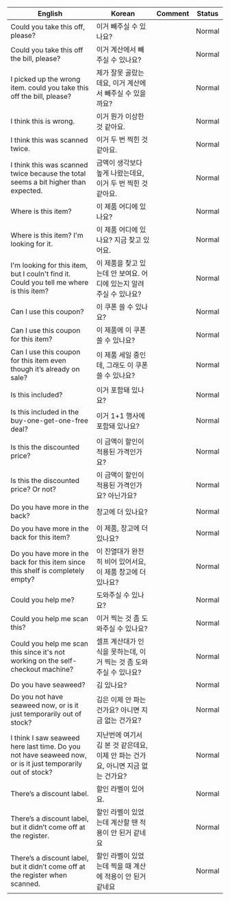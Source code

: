 | English | Korean | Comment | Status |
|---------|--------|---------|--------|
| Could you take this off, please? | 이거 빼주실 수 있나요? |  | Normal |
| Could you take this off the bill, please? | 이거 계산에서 빼주실 수 있나요? |  | Normal |
| I picked up the wrong item. could you take this off the bill, please? | 제가 잘못 골랐는데요, 이거 계산에서 빼주실 수 있을까요? |  | Normal |
| I think this is wrong. | 이거 뭔가 이상한 것 같아요. |  | Normal |
| I think this was scanned twice. | 이거 두 번 찍힌 것 같아요. |  | Normal |
| I think this was scanned twice because the total seems a bit higher than expected. | 금액이 생각보다 높게 나왔는데요, 이거 두 번 찍힌 것 같아요. |  | Normal |
| Where is this item? | 이 제품 어디에 있나요? |  | Normal |
| Where is this item? I'm looking for it. | 이 제품 어디에 있나요? 지금 찾고 있어요. |  | Normal |
| I'm looking for this item, but I couln't find it. Could you tell me where is this item? | 이 제품을 찾고 있는데 안 보여요. 어디에 있는지 알려주실 수 있나요? |  | Normal |
| Can I use this coupon? | 이 쿠폰 쓸 수 있나요? |  | Normal |
| Can I use this coupon for this item? | 이 제품에 이 쿠폰 쓸 수 있나요? |  | Normal |
| Can I use this coupon for this item even though it’s already on sale? | 이 제품 세일 중인데,  그래도 이 쿠폰 쓸 수 있나요? |  | Normal |
| Is this included? | 이거 포함돼 있나요? |  | Normal |
| Is this included in the buy-one-get-one-free deal? | 이거 1+1 행사에 포함돼 있나요? |  | Normal |
| Is this the discounted price? | 이 금액이 할인이 적용된 가격인가요? |  | Normal |
| Is this the discounted price? Or not? | 이 금액이 할인이 적용된 가격인가요? 아닌가요? |  | Normal |
| Do you have more in the back? | 창고에 더 있나요? |  | Normal |
| Do you have more in the back for this item? | 이 제품, 창고에 더 있나요? |  | Normal |
| Do you have more in the back for this item since this shelf is completely empty? | 이 진열대가 완전히 비어 있어서요, 이 제품 창고에 더 있나요? |  | Normal |
| Could you help me? | 도와주실 수 있나요? |  | Normal |
| Could you help me scan this? | 이거 찍는 것 좀 도와주실 수 있나요? |  | Normal |
| Could you help me scan this since it's not working on the self-checkout machine? | 셀프 계산대가 인식을 못하는데, 이거 찍는 것 좀 도와주실 수 있나요? |  | Normal |
| Do you have seaweed? | 김 있나요? |  | Normal |
| Do you not have seaweed now, or is it just temporarily out of stock? | 김은 이제 안 파는 건가요? 아니면 지금 없는 건가요? |  | Normal |
| I think I saw seaweed here last time.  Do you not have seaweed now, or is it just temporarily out of stock? | 지난번에 여기서 김 본 것 같은데요, 이제 안 파는 건가요, 아니면 지금 없는 건가요? |  | Normal |
| There’s a discount label. | 할인 라벨이 있어요. |  | Normal |
| There’s a discount label, but it didn’t come off at the register. | 할인 라벨이 있었는데 계산할 땐 적용이 안 된거 같네요 |  | Normal |
| There’s a discount label, but it didn’t come off at the register when scanned. | 할인 라벨이 있었는데 찍을 때 계산에 적용이 안 된거 같네요 |  | Normal |
